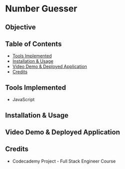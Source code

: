 # Number Guesser

## Objective

## Table of Contents
* [Tools Implemented](#tools-implemented)
* [Installation & Usage](#installation--usage)
* [Video Demo & Deployed Application](#video-demo--deployed-application)
* [Credits](#credits)

## Tools Implemented
* JavaScript

## Installation & Usage

## Video Demo & Deployed Application

## Credits
* Codecademy Project - Full Stack Engineer Course